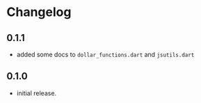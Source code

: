 # Changelog

## 0.1.1
- added some docs to `dollar_functions.dart` and `jsutils.dart`

## 0.1.0
- initial release.